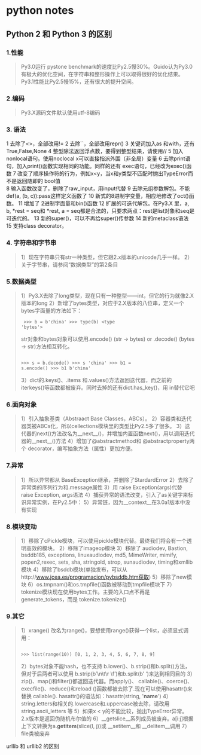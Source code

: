 # python notes

## Python 2 和 Python 3 的区别
### 1.性能 
> Py3.0运行 pystone benchmark的速度比Py2.5慢30%。Guido认为Py3.0有极大的优化空间，在字符串和整形操作上可以取得很好的优化结果。Py3.1性能比Py2.5慢15%，还有很大的提升空间。 

### 2.编码 
> Py3.X源码文件默认使用utf-8编码
   
### 3. 语法 
1  去除了<>，全部改用!= 
2  去除``，全部改用repr() 
3  关键词加入as 和with，还有True,False,None 
4  整型除法返回浮点数，要得到整型结果，请使用// 
5  加入nonlocal语句。使用noclocal x可以直接指派外围（非全局）变量 
6  去除print语句，加入print()函数实现相同的功能。同样的还有 exec语句，已经改为exec()函数 
7  改变了顺序操作符的行为，例如x<y，当x和y类型不匹配时抛出TypeError而不是返回随即的 bool值  
8  输入函数改变了，删除了raw_input，用input代替
9  去除元组参数解包。不能def(a, (b, c)):pass这样定义函数了 
10  新式的8进制字变量，相应地修改了oct()函数。 
11  增加了 2进制字面量和bin()函数 
12  扩展的可迭代解包。在Py3.X 里，a, b, *rest = seq和 *rest, a = seq都是合法的，只要求两点：rest是list对象和seq是可迭代的。 
13  新的super()，可以不再给super()传参数
14  新的metaclass语法
15  支持class decorator。

### 4. 字符串和字节串 
> 1）现在字符串只有str一种类型，但它跟2.x版本的unicode几乎一样。
> 2）关于字节串，请参阅“数据类型”的第2条目

### 5.数据类型 
> 1）Py3.X去除了long类型，现在只有一种整型——int，但它的行为就像2.X版本的long 
> 2）新增了bytes类型，对应于2.X版本的八位串，定义一个bytes字面量的方法如下： 
    <pre><code> >>> b = b'china' 
    >>> type(b) 
    <type 'bytes'> </code></pre>
> str对象和bytes对象可以使用.encode() (str -> bytes) or .decode() (bytes -> str)方法相互转化。 
    <pre><code> >>> s = b.decode() 
    >>> s 
    'china' 
    >>> b1 = s.encode() 
    >>> b1 
    b'china' </code></pre>
> 3）dict的.keys()、.items 和.values()方法返回迭代器，而之前的iterkeys()等函数都被废弃。同时去掉的还有dict.has_key()，用 in替代它吧 

### 6.面向对象 
> 1）引入抽象基类（Abstraact Base Classes，ABCs）。 
> 2）容器类和迭代器类被ABCs化，所以cellections模块里的类型比Py2.5多了很多。
> 3）迭代器的next()方法改名为__next__()，并增加内置函数next()，用以调用迭代器的__next__()方法 
> 4）增加了@abstractmethod和 @abstractproperty两个 decorator，编写抽象方法（属性）更加方便。 

### 7.异常 
> 1）所以异常都从 BaseException继承，并删除了StardardError 
> 2）去除了异常类的序列行为和.message属性 
> 3）用 raise Exception(args)代替 raise Exception, args语法 
> 4）捕获异常的语法改变，引入了as关键字来标识异常实例，在Py2.5中： 
> 5）异常链，因为__context__在3.0a1版本中没有实现 

### 8.模块变动 
> 1）移除了cPickle模块，可以使用pickle模块代替。最终我们将会有一个透明高效的模块。 
> 2）移除了imageop模块 
> 3）移除了 audiodev, Bastion, bsddb185, exceptions, linuxaudiodev, md5, MimeWriter, mimify, popen2,rexec, sets, sha, stringold, strop, sunaudiodev, timing和xmllib模块 
> 4）移除了bsddb模块(单独发布，可以从http://www.jcea.es/programacion/pybsddb.htm获取) 
> 5）移除了new模块 
> 6）os.tmpnam()和os.tmpfile()函数被移动到tmpfile模块下 
> 7）tokenize模块现在使用bytes工作。主要的入口点不再是generate_tokens，而是 tokenize.tokenize() 

### 9.其它 
> 1）xrange() 改名为range()，要想使用range()获得一个list，必须显式调用： 
    <pre><code> >>> list(range(10)) 
    [0, 1, 2, 3, 4, 5, 6, 7, 8, 9] </code></pre>
> 2）bytes对象不能hash，也不支持 b.lower()、b.strip()和b.split()方法，但对于后两者可以使用 b.strip(b’\n\t\r \f’)和b.split(b’ ‘)来达到相同目的 
> 3）zip()、map()和filter()都返回迭代器。而apply()、 callable()、coerce()、 execfile()、reduce()和reload 
()函数都被去除了.现在可以使用hasattr()来替换 callable(). hasattr()的语法如：hasattr(string, '__name__')
> 4）string.letters和相关的.lowercase和.uppercase被去除，请改用string.ascii_letters 等 
> 5）如果x < y的不能比较，抛出TypeError异常。2.x版本是返回伪随机布尔值的 
> 6）__getslice__系列成员被废弃。a[i:j]根据上下文转换为a.__getitem__(slice(I, j))或 __setitem__和 
__delitem__调用 
> 7）file类被废弃

urllib 和 urllib2 的区别
